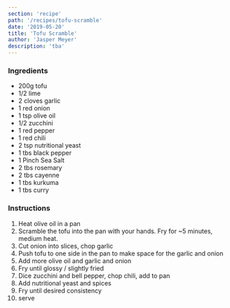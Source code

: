 ```yaml
---
section: 'recipe'
path: '/recipes/tofu-scramble'
date: '2019-05-20'
title: 'Tofu Scramble'
author: 'Jasper Meyer'
description: 'tba'
---
```


### Ingredients

- 200g tofu
- 1/2 lime
- 2 cloves garlic
- 1 red onion
- 1 tsp olive oil
- 1/2 zucchini
- 1 red pepper
- 1 red chili
- 2 tsp nutritional yeast
- 1 tbs black pepper
- 1 Pinch Sea Salt
- 2 tbs rosemary
- 2 tbs cayenne
- 1 tbs kurkuma
- 1 tbs curry

### Instructions

1. Heat olive oil in a pan
2. Scramble the tofu into the pan with your hands. Fry for ~5 minutes, medium heat.
3. Cut onion into slices, chop garlic
4. Push tofu to one side in the pan to make space for the garlic and onion
5. Add more olive oil and garlic and onion
6. Fry until glossy / slightly fried
6. Dice zucchini and bell pepper, chop chili, add to pan
7. Add nutritional yeast and spices
8. Fry until desired consistency
9. serve

